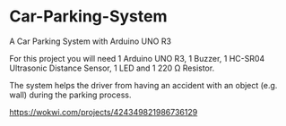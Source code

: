 # Car-Parking-System
A Car Parking System with Arduino UNO R3

For this project you will need 1 Arduino UNO R3, 1 Buzzer, 1 HC-SR04 Ultrasonic Distance Sensor, 1 LED and 1 220 Ω Resistor.

The system helps the driver from having an accident with an object (e.g. wall) during the parking process.

https://wokwi.com/projects/424349821986736129
